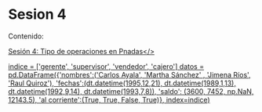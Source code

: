 # Sesion 4

Contenido:

<a href='Sesion-04/Sesion-04.ipynb'>Sesión 4: Tipo de operaciones en Pnadas</>
 
 indice = ['gerente', 'supervisor', 'vendedor', 'cajero']
datos = pd.DataFrame({'nombres':('Carlos Ayala',
                                 'Martha Sánchez'
                                 , 'Jimena Ríos',
                                 'Raul Quiroz'),
            'fechas':(dt.datetime(1995,12,21), 
                      dt.datetime(1989,1,13), 
                      dt.datetime(1992,9,14), 
                      dt.datetime(1993,7,8)),
            'saldo': (3600, 
                      7452, 
                      np.NaN, 
                      12143.5),
            'al corriente':(True, 
                            True, 
                            False, 
                            True)},
            index=indice)
